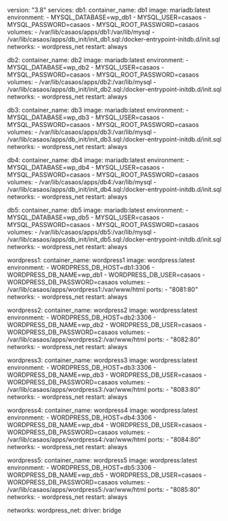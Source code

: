version: "3.8"
services:
  db1:
    container_name: db1
    image: mariadb:latest
    environment:
      - MYSQL_DATABASE=wp_db1
      - MYSQL_USER=casaos
      - MYSQL_PASSWORD=casaos
      - MYSQL_ROOT_PASSWORD=casaos
    volumes:
      - /var/lib/casaos/apps/db1:/var/lib/mysql
      - /var/lib/casaos/apps/db_init/init_db1.sql:/docker-entrypoint-initdb.d/init.sql
    networks:
      - wordpress_net
    restart: always

  db2:
    container_name: db2
    image: mariadb:latest
    environment:
      - MYSQL_DATABASE=wp_db2
      - MYSQL_USER=casaos
      - MYSQL_PASSWORD=casaos
      - MYSQL_ROOT_PASSWORD=casaos
    volumes:
      - /var/lib/casaos/apps/db2:/var/lib/mysql
      - /var/lib/casaos/apps/db_init/init_db2.sql:/docker-entrypoint-initdb.d/init.sql
    networks:
      - wordpress_net
    restart: always

  db3:
    container_name: db3
    image: mariadb:latest
    environment:
      - MYSQL_DATABASE=wp_db3
      - MYSQL_USER=casaos
      - MYSQL_PASSWORD=casaos
      - MYSQL_ROOT_PASSWORD=casaos
    volumes:
      - /var/lib/casaos/apps/db3:/var/lib/mysql
      - /var/lib/casaos/apps/db_init/init_db3.sql:/docker-entrypoint-initdb.d/init.sql
    networks:
      - wordpress_net
    restart: always

  db4:
    container_name: db4
    image: mariadb:latest
    environment:
      - MYSQL_DATABASE=wp_db4
      - MYSQL_USER=casaos
      - MYSQL_PASSWORD=casaos
      - MYSQL_ROOT_PASSWORD=casaos
    volumes:
      - /var/lib/casaos/apps/db4:/var/lib/mysql
      - /var/lib/casaos/apps/db_init/init_db4.sql:/docker-entrypoint-initdb.d/init.sql
    networks:
      - wordpress_net
    restart: always

  db5:
    container_name: db5
    image: mariadb:latest
    environment:
      - MYSQL_DATABASE=wp_db5
      - MYSQL_USER=casaos
      - MYSQL_PASSWORD=casaos
      - MYSQL_ROOT_PASSWORD=casaos
    volumes:
      - /var/lib/casaos/apps/db5:/var/lib/mysql
      - /var/lib/casaos/apps/db_init/init_db5.sql:/docker-entrypoint-initdb.d/init.sql
    networks:
      - wordpress_net
    restart: always

  wordpress1:
    container_name: wordpress1
    image: wordpress:latest
    environment:
      - WORDPRESS_DB_HOST=db1:3306
      - WORDPRESS_DB_NAME=wp_db1
      - WORDPRESS_DB_USER=casaos
      - WORDPRESS_DB_PASSWORD=casaos
    volumes:
      - /var/lib/casaos/apps/wordpress1:/var/www/html
    ports:
      - "8081:80"
    networks:
      - wordpress_net
    restart: always

  wordpress2:
    container_name: wordpress2
    image: wordpress:latest
    environment:
      - WORDPRESS_DB_HOST=db2:3306
      - WORDPRESS_DB_NAME=wp_db2
      - WORDPRESS_DB_USER=casaos
      - WORDPRESS_DB_PASSWORD=casaos
    volumes:
      - /var/lib/casaos/apps/wordpress2:/var/www/html
    ports:
      - "8082:80"
    networks:
      - wordpress_net
    restart: always

  wordpress3:
    container_name: wordpress3
    image: wordpress:latest
    environment:
      - WORDPRESS_DB_HOST=db3:3306
      - WORDPRESS_DB_NAME=wp_db3
      - WORDPRESS_DB_USER=casaos
      - WORDPRESS_DB_PASSWORD=casaos
    volumes:
      - /var/lib/casaos/apps/wordpress3:/var/www/html
    ports:
      - "8083:80"
    networks:
      - wordpress_net
    restart: always

  wordpress4:
    container_name: wordpress4
    image: wordpress:latest
    environment:
      - WORDPRESS_DB_HOST=db4:3306
      - WORDPRESS_DB_NAME=wp_db4
      - WORDPRESS_DB_USER=casaos
      - WORDPRESS_DB_PASSWORD=casaos
    volumes:
      - /var/lib/casaos/apps/wordpress4:/var/www/html
    ports:
      - "8084:80"
    networks:
      - wordpress_net
    restart: always

  wordpress5:
    container_name: wordpress5
    image: wordpress:latest
    environment:
      - WORDPRESS_DB_HOST=db5:3306
      - WORDPRESS_DB_NAME=wp_db5
      - WORDPRESS_DB_USER=casaos
      - WORDPRESS_DB_PASSWORD=casaos
    volumes:
      - /var/lib/casaos/apps/wordpress5:/var/www/html
    ports:
      - "8085:80"
    networks:
      - wordpress_net
    restart: always

networks:
  wordpress_net:
    driver: bridge
